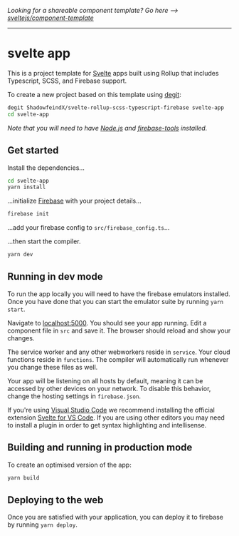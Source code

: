 *Looking for a shareable component template? Go here --> [sveltejs/component-template](https://github.com/sveltejs/component-template)*

---

# svelte app

This is a project template for [Svelte](https://svelte.dev) apps built using Rollup that includes Typescript, SCSS, and Firebase support.

To create a new project based on this template using [degit](https://github.com/Rich-Harris/degit):

```bash
degit ShadowfeindX/svelte-rollup-scss-typescript-firebase svelte-app
cd svelte-app
```

*Note that you will need to have [Node.js](https://nodejs.org) and [firebase-tools](https://www.npmjs.com/package/firebase-tools) installed.*


## Get started

Install the dependencies...

```bash
cd svelte-app
yarn install
```

...initialize [Firebase](https://firebase.google.com) with your project details...

```bash
firebase init
```

...add your firebase config to `src/firebase_config.ts`...

...then start the compiler.

```bash
yarn dev
```


## Running in dev mode

To run the app locally you will need to have the firebase emulators installed. Once you have done that you can start the emulator suite by running `yarn start`.

Navigate to [localhost:5000](http://localhost:5000). You should see your app running. Edit a component file in `src` and save it. The browser should reload and show your changes.

The service worker and any other webworkers reside in `service`. Your cloud functions reside in `functions`. The compiler will automatically run whenever you change these files as well.

Your app will be listening on all hosts by default, meaning it can be accessed by other devices on your network. To disable this behavior, change the hosting settings in `firebase.json`.

If you're using [Visual Studio Code](https://code.visualstudio.com/) we recommend installing the official extension [Svelte for VS Code](https://marketplace.visualstudio.com/items?itemName=svelte.svelte-vscode). If you are using other editors you may need to install a plugin in order to get syntax highlighting and intellisense.


## Building and running in production mode

To create an optimised version of the app:

```bash
yarn build
```


## Deploying to the web

Once you are satisfied with your application, you can deploy it to firebase by running `yarn deploy`.